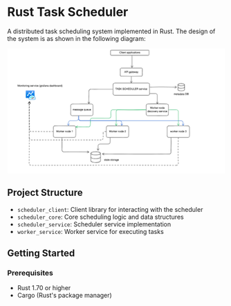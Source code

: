 # Rust Task Scheduler

A distributed task scheduling system implemented in Rust. The design of the system is as shown in the following diagram:

![System Design](./assets/design-img.png)

## Project Structure

- `scheduler_client`: Client library for interacting with the scheduler
- `scheduler_core`: Core scheduling logic and data structures
- `scheduler_service`: Scheduler service implementation
- `worker_service`: Worker service for executing tasks

## Getting Started

### Prerequisites

- Rust 1.70 or higher
- Cargo (Rust's package manager)
